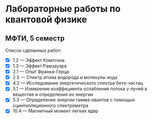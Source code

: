 # Лабораторные работы по квантовой физике
## МФТИ, 5 семестр  
Список сделанных работ:
- [x]  1.2  &mdash;  Эффект Комптона
- [x]  1.3  &mdash;  Эффект Рамзауэра
- [x]  2.1  &mdash;  Опыт Франка-Герца  
- [x]  2.2  &mdash;  Спектр атома водорода и молекулы иода  
- [x]  4.2  &mdash;  Исследование энергетического спектра бета-частиц  
- [x]  5.1  &mdash;  Измерение коэффициента ослабления потока γ-лучей в веществе и определение их энергии  
- [x]  5.3  &mdash;  Определение энергии гамма-квантов с помощью сцинтилляционного спектрометра  
- [x]  10.4 &mdash;  Магнитный момент легких ядер 
